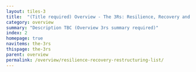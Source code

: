 ```yaml
---
layout: tiles-3
title:  "(Title required) Overview - The 3Rs: Resilience, Recovery and Restructuring"
category: overview
summary: "Description TBC (Overview 3rs summary required)"
index: 2
homepage: true
navitems: the-3rs
thispage: the-3rs
parent: overview
permalink: /overview/resilience-recovery-restructuring-list/
---
```


